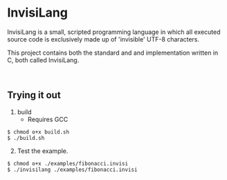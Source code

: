 # InvisiLang

InvisiLang is a small, scripted programming language in which all executed source code is exclusively made up of 'invisible' UTF-8 characters. 

This project contains both the standard and and implementation written in C, both called InvisiLang. 


<br>

## Trying it out

1. build
    - Requires GCC
```
$ chmod o+x build.sh
$ ./build.sh
```

2. Test the example.

```
$ chmod o+x ./examples/fibonacci.invisi
$ ./invisilang ./examples/fibonacci.invisi
```